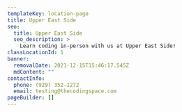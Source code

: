 ```yaml
---
templateKey: location-page
title: Upper East Side
seo:
  title: Upper East Side
  seo_description: >
    Learn coding in-person with us at Upper East Side!
classLocationId: 1
banner:
  removalDate: 2021-12-15T15:46:17.545Z
  mdContent: ""
contactInfo:
  phone: (929) 352-1272
  email: testing@thecodingspace.com
pageBuilder: []
---
```

